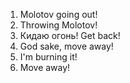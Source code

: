 1. Molotov going out!
2. Throwing Molotov!
3. Кидаю огонь! Get back!
4. God sake, move away!
5. I'm burning it!
6. Move away!